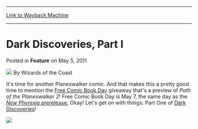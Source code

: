 
---
[Link to Wayback Machine](https://web.archive.org/web/20210503133640/https://magic.wizards.com/en/articles/archive/feature/dark-discoveries-part-i-2011-05-05)

[_metadata_:wayback_url]:- "https://magic.wizards.com/en/articles/archive/feature/dark-discoveries-part-i-2011-05-05"
[_metadata_:wayback_raw_url]:- "https://web.archive.org/web/20210503133640id_/https://magic.wizards.com/en/articles/archive/feature/dark-discoveries-part-i-2011-05-05"
[_metadata_:wayback_capture_timestamp]:- "2021-05-03 13:36:40+00:00"
[_metadata_:description]:- "It's time for another Planeswalker comic. And that makes this a pretty good time to mention the Free Comic Book Day giveaway that's a preview of Path of the Planeswalker 2! Free Comic Book Day is May 7, the same day as the New Phyrexia prerelease. Okay! Let's get on with things: Part One of Dark Discoveries!"
[_metadata_:generator]:- "Drupal 7 (http://drupal.org)"
[_metadata_:publish_date]:- "2011-05-05"
---


Dark Discoveries, Part I
========================



 Posted in **Feature**
 on May 5, 2011 






![](https://media.magic.wizards.com/styles/auth_small/public/images/person/wizards_author.jpg)
By Wizards of the Coast











It's time for another Planeswalker comic. And that makes this a pretty good time to mention the [Free Comic Book Day](/en/articles/archive/free-comic-book-2011-04-26) giveaway that's a preview of *Path of the Planeswalker 2*! Free Comic Book Day is May 7, the same day as the [*New Phyrexia* prerelease.](http://archive.wizards.com/Magic/Magazine/Article.aspx?x=mtgcom/events/prereleases) Okay! Let's get on with things: Part One of [Dark Discoveries](/en/node/625486)!

[![](https://media.magic.wizards.com/image_legacy_migration/images/magic/daily/features/feature141w_thumb.jpg)](/en/articles/archive/dark-discoveries-part-i-2011-05-05)







